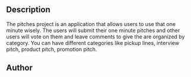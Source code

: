 ## Description
The pitches project is an application that allows users to use that one minute wisely. The users will submit their one minute pitches and other users will vote on them and leave comments to give the are organized by category. You can have different categories like pickup lines, interview pitch, product pitch, promotion pitch.
## Author
